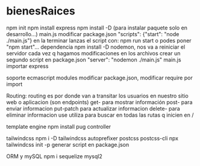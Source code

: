 # bienesRaices

npm init
npm install express
npm install -D (para instalar paquete solo en desarrollo...)
main.js
modificar package.json "scripts": {"start": "node ./main.js"}
en la terminar lanzas el script con: npm run start
o podes poner "npm start"...
dependencia npm install -D nodemon, nos va a reiniciar el servidor cada vez q hagamos modificaciones en los archivos
crear un segundo script en package.json "server": "nodemon ./main.js"
main.js importar express

soporte ecmascript modules modificar package.json, modificar require por import

Routing: routing es por donde van a transitar los usuarios en nuestro sitio web o aplicacion (son endpoints)
get-  para mostrar información 
post- para enviar informacion
put-patch para actualizar informacion
delete- para eliminar informacion
use utiliza para buscar en todas las rutas q inicien en /

template engine
npm install pug
controller

tailwindcss
npm i -D tailwindcss autoprefixer postcss postcss-cli
npx tailwindcss init -p
generar script en package.json

ORM y mySQL
npm i sequelize mysql2